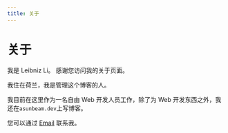 ```yaml
---
title: 关于
---
```


# 关于

我是 Leibniz Li。 感谢您访问我的关于页面。

我住在荷兰，我是管理这个博客的人。

我目前在这里作为一名自由 Web 开发人员工作，除了为 Web 开发东西之外，我还在`asunbeam.dev`上写博客。

您可以通过 <a href="mailto:leibnizli@qq.com">Email</a> 联系我。
